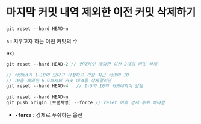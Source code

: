 # 마지막 커밋 내역 제외한 이전 커밋 삭제하기

```java
git reset --hard HEAD~n
```

**`n` :** 지우고자 하는 이전 커밋의 수

ex)

```java
git reset --hard HEAD~2 // 현재커밋 제외한 이전 2개의 커밋 삭제

// 커밋id가 1-10이 있다고 가정하고 가장 최근 커밋이 10
// 10을 제외한 6-9까지의 커밋 내역을 삭제할려면
git reset --hard HEAD~4   // 1-5와 10의 커밋내역이 남음
```

```java
git reset --hard HEAD~n
git push origin [브랜치명] --force // reset 이후 강제 푸쉬 해야함
```

- **`-force`** : 강제로 푸쉬하는 옵션
